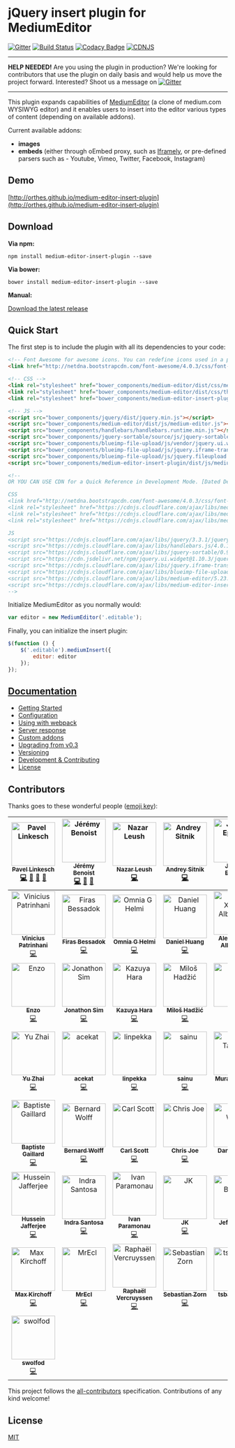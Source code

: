 # jQuery insert plugin for MediumEditor

[![Gitter](https://badges.gitter.im/Join%20Chat.svg)](https://gitter.im/orthes/medium-editor-insert-plugin?utm_source=badge&utm_medium=badge&utm_campaign=pr-badge) [![Build Status](https://travis-ci.org/orthes/medium-editor-insert-plugin.svg?branch=master)](https://travis-ci.org/orthes/medium-editor-insert-plugin) [![Codacy Badge](https://api.codacy.com/project/badge/Grade/1f8565ed2e554e4fa952ec4da6a2080b)](https://www.codacy.com/app/orthes_3082/medium-editor-insert-plugin?utm_source=github.com&amp;utm_medium=referral&amp;utm_content=orthes/medium-editor-insert-plugin&amp;utm_campaign=Badge_Grade) [![CDNJS](https://img.shields.io/cdnjs/v/medium-editor-insert-plugin.svg)](https://cdnjs.com/libraries/medium-editor-insert-plugin)

---

**HELP NEEDED!** Are you using the plugin in production? We're looking for contributors that use the plugin on daily basis and would help us move the project forward. Interested? Shoot us a message on [![Gitter](https://badges.gitter.im/Join%20Chat.svg)](https://gitter.im/orthes/medium-editor-insert-plugin?utm_source=badge&utm_medium=badge&utm_campaign=pr-badge)

---

This plugin expands capabilities of [MediumEditor](https://github.com/yabwe/medium-editor) (a clone of medium.com WYSIWYG editor) and it enables users to insert into the editor various types of content (depending on available addons).

Current available addons:

- **images**
- **embeds** (either through oEmbed proxy, such as [Iframely](https://iframely.com/), or pre-defined parsers such as - Youtube, Vimeo, Twitter, Facebook, Instagram)


## Demo

[http://orthes.github.io/medium-editor-insert-plugin](http://orthes.github.io/medium-editor-insert-plugin)


## Download

**Via npm:**

`npm install medium-editor-insert-plugin --save`

**Via bower:**

`bower install medium-editor-insert-plugin --save`

**Manual:**

[Download the latest release](https://github.com/orthes/medium-editor-insert-plugin/releases)


## Quick Start

The first step is to include the plugin with all its dependencies to your code:

```html
<!-- Font Awesome for awesome icons. You can redefine icons used in a plugin configuration -->
<link href="http://netdna.bootstrapcdn.com/font-awesome/4.0.3/css/font-awesome.css" rel="stylesheet">

<!-- CSS -->
<link rel="stylesheet" href="bower_components/medium-editor/dist/css/medium-editor.min.css">
<link rel="stylesheet" href="bower_components/medium-editor/dist/css/themes/default.css">
<link rel="stylesheet" href="bower_components/medium-editor-insert-plugin/dist/css/medium-editor-insert-plugin.min.css">

<!-- JS -->
<script src="bower_components/jquery/dist/jquery.min.js"></script>
<script src="bower_components/medium-editor/dist/js/medium-editor.js"></script>
<script src="bower_components/handlebars/handlebars.runtime.min.js"></script>
<script src="bower_components/jquery-sortable/source/js/jquery-sortable-min.js"></script>
<script src="bower_components/blueimp-file-upload/js/vendor/jquery.ui.widget.js"></script>
<script src="bower_components/blueimp-file-upload/js/jquery.iframe-transport.js"></script>
<script src="bower_components/blueimp-file-upload/js/jquery.fileupload.js"></script>
<script src="bower_components/medium-editor-insert-plugin/dist/js/medium-editor-insert-plugin.min.js"></script>

<!--
OR YOU CAN USE CDN for a Quick Reference in Development Mode. [Dated Dec-2018 Latest Version] Recommented latest verions as moves on!

CSS
<link href="http://netdna.bootstrapcdn.com/font-awesome/4.0.3/css/font-awesome.css" rel="stylesheet">
<link rel="stylesheet" href="https://cdnjs.cloudflare.com/ajax/libs/medium-editor-insert-plugin/2.5.0/css/medium-editor-insert-plugin-frontend.min.css" />
<link rel="stylesheet" href="https://cdnjs.cloudflare.com/ajax/libs/medium-editor-insert-plugin/2.5.0/css/medium-editor-insert-plugin.min.css" />
<link rel="stylesheet" href="https://cdnjs.cloudflare.com/ajax/libs/medium-editor/5.23.3/css/medium-editor.min.css" />

JS
<script src="https://cdnjs.cloudflare.com/ajax/libs/jquery/3.3.1/jquery.min.js"></script>
<script src="https://cdnjs.cloudflare.com/ajax/libs/handlebars.js/4.0.12/handlebars.runtime.min.js"></script>
<script src="https://cdnjs.cloudflare.com/ajax/libs/jquery-sortable/0.9.13/jquery-sortable-min.js"></script>
<script src="https://cdn.jsdelivr.net/npm/jquery.ui.widget@1.10.3/jquery.ui.widget.js"></script>
<script src="https://cdnjs.cloudflare.com/ajax/libs/jquery.iframe-transport/1.0.1/jquery.iframe-transport.min.js"></script>
<script src="https://cdnjs.cloudflare.com/ajax/libs/blueimp-file-upload/9.28.0/js/jquery.fileupload.min.js"></script>
<script src="https://cdnjs.cloudflare.com/ajax/libs/medium-editor/5.23.3/js/medium-editor.min.js"></script>
<script src="https://cdnjs.cloudflare.com/ajax/libs/medium-editor-insert-plugin/2.5.0/js/medium-editor-insert-plugin.min.js"></script>
-->

```



Initialize MediumEditor as you normally would:

```javascript
var editor = new MediumEditor('.editable');
```

Finally, you can initialize the insert plugin:

```javascript
$(function () {
    $('.editable').mediumInsert({
        editor: editor
    });
});
```

## [Documentation](https://github.com/orthes/medium-editor-insert-plugin/wiki)

- [Getting Started](https://github.com/orthes/medium-editor-insert-plugin/wiki/v2.x-Getting-Started)
- [Configuration](https://github.com/orthes/medium-editor-insert-plugin/wiki/v2.x-Configuration)
- [Using with webpack](https://github.com/orthes/medium-editor-insert-plugin/wiki/v2.x-Using-with-webpack)
- [Server response](https://github.com/orthes/medium-editor-insert-plugin/wiki/v2.x-Server-response)
- [Custom addons](https://github.com/orthes/medium-editor-insert-plugin/wiki/v2.x-Custom-addons)
- [Upgrading from v0.3](https://github.com/orthes/medium-editor-insert-plugin/wiki/v2.x-Upgrading-from-v0.3)
- [Versioning](https://github.com/orthes/medium-editor-insert-plugin/wiki/Versioning)
- [Development & Contributing](https://github.com/orthes/medium-editor-insert-plugin/wiki/Development-&-Contributing)
- [License](https://github.com/orthes/medium-editor-insert-plugin/wiki/License)

## Contributors

Thanks goes to these wonderful people ([emoji key](https://github.com/all-contributors/all-contributors#emoji-key)):

<!-- ALL-CONTRIBUTORS-LIST:START - Do not remove or modify this section -->
<!-- prettier-ignore -->
| [<img src="https://avatars2.githubusercontent.com/u/312938?v=4" width="100px;" alt="Pavel Linkesch"/><br /><sub><b>Pavel Linkesch</b></sub>](http://linkesch.com)<br />[💻](https://github.com/orthes/medium-editor-insert-plugin/commits?author=orthes "Code") [📖](https://github.com/orthes/medium-editor-insert-plugin/commits?author=orthes "Documentation") [🚧](#maintenance-orthes "Maintenance") [👀](#review-orthes "Reviewed Pull Requests") | [<img src="https://avatars2.githubusercontent.com/u/62333?v=4" width="100px;" alt="Jérémy Benoist"/><br /><sub><b>Jérémy Benoist</b></sub>](http://www.j0k3r.net)<br />[💻](https://github.com/orthes/medium-editor-insert-plugin/commits?author=j0k3r "Code") [🚧](#maintenance-j0k3r "Maintenance") [👀](#review-j0k3r "Reviewed Pull Requests") | [<img src="https://avatars3.githubusercontent.com/u/39333?v=4" width="100px;" alt="Nazar Leush"/><br /><sub><b>Nazar Leush</b></sub>](https://github.com/nleush)<br />[💻](https://github.com/orthes/medium-editor-insert-plugin/commits?author=nleush "Code") | [<img src="https://avatars1.githubusercontent.com/u/19343?v=4" width="100px;" alt="Andrey Sitnik"/><br /><sub><b>Andrey Sitnik</b></sub>](http://twitter.com/sitnikcode)<br />[💻](https://github.com/orthes/medium-editor-insert-plugin/commits?author=ai "Code") | [<img src="https://avatars1.githubusercontent.com/u/79373?v=4" width="100px;" alt="Jeremy Epstein"/><br /><sub><b>Jeremy Epstein</b></sub>](http://greenash.net.au/)<br />[💻](https://github.com/orthes/medium-editor-insert-plugin/commits?author=Jaza "Code") | [<img src="https://avatars2.githubusercontent.com/u/1228229?v=4" width="100px;" alt="Hikaru Tooyama"/><br /><sub><b>Hikaru Tooyama</b></sub>](https://github.com/vexus2)<br />[💻](https://github.com/orthes/medium-editor-insert-plugin/commits?author=vexus2 "Code") | [<img src="https://avatars2.githubusercontent.com/u/594298?v=4" width="100px;" alt="Alexandr Subbotin"/><br /><sub><b>Alexandr Subbotin</b></sub>](https://twitter.com/asubbotin)<br />[💻](https://github.com/orthes/medium-editor-insert-plugin/commits?author=KELiON "Code") |
| :---: | :---: | :---: | :---: | :---: | :---: | :---: |
| [<img src="https://avatars3.githubusercontent.com/u/5272569?v=4" width="100px;" alt="Vinicius Patrinhani"/><br /><sub><b>Vinicius Patrinhani</b></sub>](https://github.com/patrinhani-ciandt)<br />[💻](https://github.com/orthes/medium-editor-insert-plugin/commits?author=patrinhani-ciandt "Code") | [<img src="https://avatars2.githubusercontent.com/u/1790778?v=4" width="100px;" alt="Firas Bessadok"/><br /><sub><b>Firas Bessadok</b></sub>](http://firas.bessadok.com)<br />[💻](https://github.com/orthes/medium-editor-insert-plugin/commits?author=fbessadok "Code") | [<img src="https://avatars2.githubusercontent.com/u/1101183?v=4" width="100px;" alt="Omnia G Helmi"/><br /><sub><b>Omnia G Helmi</b></sub>](http://omniagm.github.io/)<br />[💻](https://github.com/orthes/medium-editor-insert-plugin/commits?author=OmniaGM "Code") | [<img src="https://avatars2.githubusercontent.com/u/4083642?v=4" width="100px;" alt="Daniel Huang"/><br /><sub><b>Daniel Huang</b></sub>](https://github.com/daniel-huang)<br />[💻](https://github.com/orthes/medium-editor-insert-plugin/commits?author=daniel-huang "Code") | [<img src="https://avatars2.githubusercontent.com/u/610268?v=4" width="100px;" alt="Alex Xandra Albert Sim"/><br /><sub><b>Alex Xandra Albert Sim</b></sub>](https://bertzzie.com)<br />[💻](https://github.com/orthes/medium-editor-insert-plugin/commits?author=bertzzie "Code") | [<img src="https://avatars3.githubusercontent.com/u/1891369?v=4" width="100px;" alt="Brandon Renfrow"/><br /><sub><b>Brandon Renfrow</b></sub>](https://github.com/brenfrow)<br />[💻](https://github.com/orthes/medium-editor-insert-plugin/commits?author=brenfrow "Code") | [<img src="https://avatars3.githubusercontent.com/u/5192706?v=4" width="100px;" alt="BurnHavoc"/><br /><sub><b>BurnHavoc</b></sub>](https://github.com/BurnHavoc)<br />[💻](https://github.com/orthes/medium-editor-insert-plugin/commits?author=BurnHavoc "Code") |
| [<img src="https://avatars2.githubusercontent.com/u/431361?v=4" width="100px;" alt="Enzo"/><br /><sub><b>Enzo</b></sub>](http://enzoz.me/)<br />[💻](https://github.com/orthes/medium-editor-insert-plugin/commits?author=enzoz "Code") | [<img src="https://avatars0.githubusercontent.com/u/883073?v=4" width="100px;" alt="Jonathon Sim"/><br /><sub><b>Jonathon Sim</b></sub>](http://idealstack.io)<br />[💻](https://github.com/orthes/medium-editor-insert-plugin/commits?author=jonathonsim "Code") | [<img src="https://avatars1.githubusercontent.com/u/8471513?v=4" width="100px;" alt="Kazuya Hara"/><br /><sub><b>Kazuya Hara</b></sub>](https://kazuyahara.com)<br />[💻](https://github.com/orthes/medium-editor-insert-plugin/commits?author=KazuyaHara "Code") | [<img src="https://avatars2.githubusercontent.com/u/93555?v=4" width="100px;" alt="Miloš Hadžić"/><br /><sub><b>Miloš Hadžić</b></sub>](https://rightfold.io)<br />[💻](https://github.com/orthes/medium-editor-insert-plugin/commits?author=miloshadzic "Code") | [<img src="https://avatars3.githubusercontent.com/u/1642674?v=4" width="100px;" alt="Siron"/><br /><sub><b>Siron</b></sub>](https://github.com/Siron)<br />[💻](https://github.com/orthes/medium-editor-insert-plugin/commits?author=Siron "Code") | [<img src="https://avatars3.githubusercontent.com/u/1270102?v=4" width="100px;" alt="Sam Auciello"/><br /><sub><b>Sam Auciello</b></sub>](http://antha.site)<br />[💻](https://github.com/orthes/medium-editor-insert-plugin/commits?author=olleicua "Code") | [<img src="https://avatars0.githubusercontent.com/u/28541?v=4" width="100px;" alt="Sean Cashin"/><br /><sub><b>Sean Cashin</b></sub>](https://github.com/scashin133)<br />[💻](https://github.com/orthes/medium-editor-insert-plugin/commits?author=scashin133 "Code") |
| [<img src="https://avatars0.githubusercontent.com/u/1086365?v=4" width="100px;" alt="Yu Zhai"/><br /><sub><b>Yu Zhai</b></sub>](https://github.com/jackyzhai)<br />[💻](https://github.com/orthes/medium-editor-insert-plugin/commits?author=jackyzhai "Code") | [<img src="https://avatars0.githubusercontent.com/u/1449414?v=4" width="100px;" alt="acekat"/><br /><sub><b>acekat</b></sub>](https://github.com/acekat)<br />[💻](https://github.com/orthes/medium-editor-insert-plugin/commits?author=acekat "Code") | [<img src="https://avatars1.githubusercontent.com/u/18568266?v=4" width="100px;" alt="linpekka"/><br /><sub><b>linpekka</b></sub>](https://github.com/linpekka)<br />[💻](https://github.com/orthes/medium-editor-insert-plugin/commits?author=linpekka "Code") | [<img src="https://avatars0.githubusercontent.com/u/12888685?v=4" width="100px;" alt="sainu"/><br /><sub><b>sainu</b></sub>](http://sa-inu.com/)<br />[💻](https://github.com/orthes/medium-editor-insert-plugin/commits?author=sainuio "Code") | [<img src="https://avatars3.githubusercontent.com/u/1642706?v=4" width="100px;" alt="Murat Tasarsu"/><br /><sub><b>Murat Tasarsu</b></sub>](http://medya-t.com)<br />[💻](https://github.com/orthes/medium-editor-insert-plugin/commits?author=tasarsu "Code") | [<img src="https://avatars1.githubusercontent.com/u/1912864?v=4" width="100px;" alt="Anil Kumar Maurya"/><br /><sub><b>Anil Kumar Maurya</b></sub>](http://anilmaurya.herokuapp.com)<br />[💻](https://github.com/orthes/medium-editor-insert-plugin/commits?author=anilmaurya "Code") | [<img src="https://avatars3.githubusercontent.com/u/8297414?v=4" width="100px;" alt="Artem Shevtsov"/><br /><sub><b>Artem Shevtsov</b></sub>](https://github.com/artshevtsov)<br />[💻](https://github.com/orthes/medium-editor-insert-plugin/commits?author=artshevtsov "Code") |
| [<img src="https://avatars0.githubusercontent.com/u/1327782?v=4" width="100px;" alt="Baptiste Gaillard"/><br /><sub><b>Baptiste Gaillard</b></sub>](https://github.com/bgaillard)<br />[💻](https://github.com/orthes/medium-editor-insert-plugin/commits?author=bgaillard "Code") | [<img src="https://avatars3.githubusercontent.com/u/2744510?v=4" width="100px;" alt="Bernard Wolff"/><br /><sub><b>Bernard Wolff</b></sub>](https://github.com/bernardwolff)<br />[💻](https://github.com/orthes/medium-editor-insert-plugin/commits?author=bernardwolff "Code") | [<img src="https://avatars0.githubusercontent.com/u/1719249?v=4" width="100px;" alt="Carl Scott"/><br /><sub><b>Carl Scott</b></sub>](http://gogocarl.blogspot.com)<br />[💻](https://github.com/orthes/medium-editor-insert-plugin/commits?author=GoGoCarl "Code") | [<img src="https://avatars0.githubusercontent.com/u/1064889?v=4" width="100px;" alt="Chris Joe"/><br /><sub><b>Chris Joe</b></sub>](https://github.com/flamerohr)<br />[💻](https://github.com/orthes/medium-editor-insert-plugin/commits?author=flamerohr "Code") | [<img src="https://avatars1.githubusercontent.com/u/13829339?v=4" width="100px;" alt="Daniel Wang"/><br /><sub><b>Daniel Wang</b></sub>](https://github.com/pvnr0082t)<br />[💻](https://github.com/orthes/medium-editor-insert-plugin/commits?author=pvnr0082t "Code") | [<img src="https://avatars0.githubusercontent.com/u/968252?v=4" width="100px;" alt="Derrek Bertrand"/><br /><sub><b>Derrek Bertrand</b></sub>](http://derrekbertrand.com/)<br />[💻](https://github.com/orthes/medium-editor-insert-plugin/commits?author=derrekbertrand "Code") | [<img src="https://avatars2.githubusercontent.com/u/1485056?v=4" width="100px;" alt="Gabi Maeztu"/><br /><sub><b>Gabi Maeztu</b></sub>](http://merqur.io)<br />[💻](https://github.com/orthes/medium-editor-insert-plugin/commits?author=merqurio "Code") |
| [<img src="https://avatars1.githubusercontent.com/u/882228?v=4" width="100px;" alt="Hussein Jafferjee"/><br /><sub><b>Hussein Jafferjee</b></sub>](http://inssein.com)<br />[💻](https://github.com/orthes/medium-editor-insert-plugin/commits?author=inssein "Code") | [<img src="https://avatars0.githubusercontent.com/u/433501?v=4" width="100px;" alt="Indra Santosa"/><br /><sub><b>Indra Santosa</b></sub>](http://indrasantosa.com)<br />[💻](https://github.com/orthes/medium-editor-insert-plugin/commits?author=indrasantosa "Code") | [<img src="https://avatars0.githubusercontent.com/u/28841?v=4" width="100px;" alt="Ivan Paramonau"/><br /><sub><b>Ivan Paramonau</b></sub>](http://twitter.com/iparamonau)<br />[💻](https://github.com/orthes/medium-editor-insert-plugin/commits?author=iparamonau "Code") | [<img src="https://avatars3.githubusercontent.com/u/19725964?v=4" width="100px;" alt="JK"/><br /><sub><b>JK</b></sub>](http://jerinisready.wordpress.com)<br />[💻](https://github.com/orthes/medium-editor-insert-plugin/commits?author=jerinisready "Code") | [<img src="https://avatars0.githubusercontent.com/u/1831399?v=4" width="100px;" alt="Jeff Bellsey"/><br /><sub><b>Jeff Bellsey</b></sub>](http://futureground.net)<br />[💻](https://github.com/orthes/medium-editor-insert-plugin/commits?author=jbellsey "Code") | [<img src="https://avatars0.githubusercontent.com/u/55442?v=4" width="100px;" alt="Kenzo Okamura"/><br /><sub><b>Kenzo Okamura</b></sub>](http://blog.oznek.com.br)<br />[💻](https://github.com/orthes/medium-editor-insert-plugin/commits?author=oznek "Code") | [<img src="https://avatars3.githubusercontent.com/u/366564?v=4" width="100px;" alt="Matei Dorobantu"/><br /><sub><b>Matei Dorobantu</b></sub>](http://matei.dorobantu.me)<br />[💻](https://github.com/orthes/medium-editor-insert-plugin/commits?author=mateid "Code") |
| [<img src="https://avatars1.githubusercontent.com/u/714146?v=4" width="100px;" alt="Max Kirchoff"/><br /><sub><b>Max Kirchoff</b></sub>](http://www.maxisnow.com)<br />[💻](https://github.com/orthes/medium-editor-insert-plugin/commits?author=maxkirchoff "Code") | [<img src="https://avatars0.githubusercontent.com/u/8791672?v=4" width="100px;" alt="MrEcl"/><br /><sub><b>MrEcl</b></sub>](https://github.com/MrEcl)<br />[💻](https://github.com/orthes/medium-editor-insert-plugin/commits?author=MrEcl "Code") | [<img src="https://avatars1.githubusercontent.com/u/2808250?v=4" width="100px;" alt="Raphaël Vercruyssen"/><br /><sub><b>Raphaël Vercruyssen</b></sub>](https://github.com/RifRaf44)<br />[💻](https://github.com/orthes/medium-editor-insert-plugin/commits?author=RifRaf44 "Code") | [<img src="https://avatars2.githubusercontent.com/u/1658380?v=4" width="100px;" alt="Sebastian Zorn"/><br /><sub><b>Sebastian Zorn</b></sub>](http://dazorni.de)<br />[💻](https://github.com/orthes/medium-editor-insert-plugin/commits?author=dazorni "Code") | [<img src="https://avatars0.githubusercontent.com/u/34696545?v=4" width="100px;" alt="tsbalzhanov"/><br /><sub><b>tsbalzhanov</b></sub>](https://github.com/tsbalzhanov)<br />[💻](https://github.com/orthes/medium-editor-insert-plugin/commits?author=tsbalzhanov "Code") | [<img src="https://avatars3.githubusercontent.com/u/3633090?v=4" width="100px;" alt="bjrenfrow"/><br /><sub><b>bjrenfrow</b></sub>](https://github.com/bjrenfrow)<br />[💻](https://github.com/orthes/medium-editor-insert-plugin/commits?author=bjrenfrow "Code") | [<img src="https://avatars1.githubusercontent.com/u/525103?v=4" width="100px;" alt="orhan"/><br /><sub><b>orhan</b></sub>](https://github.com/orhanveli)<br />[💻](https://github.com/orthes/medium-editor-insert-plugin/commits?author=orhanveli "Code") |
| [<img src="https://avatars3.githubusercontent.com/u/6654724?v=4" width="100px;" alt="swolfod"/><br /><sub><b>swolfod</b></sub>](https://github.com/swolfod)<br />[💻](https://github.com/orthes/medium-editor-insert-plugin/commits?author=swolfod "Code") |
<!-- ALL-CONTRIBUTORS-LIST:END -->

This project follows the [all-contributors](https://github.com/all-contributors/all-contributors) specification. Contributions of any kind welcome!

## License

[MIT](https://github.com/orthes/medium-editor-insert-plugin/blob/master/LICENSE)